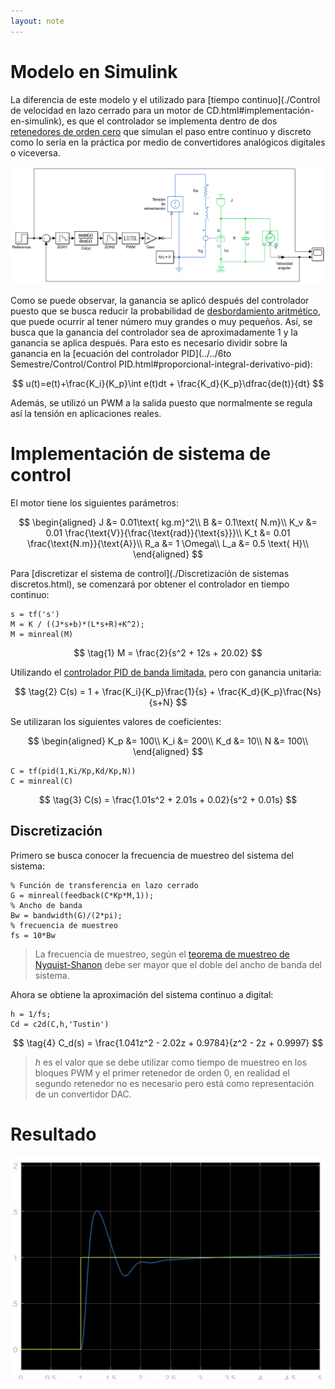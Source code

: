 ```yaml
---
layout: note
---
```


# Modelo en Simulink
La diferencia de este modelo y el utilizado para [tiempo continuo](./Control de velocidad en lazo cerrado para un motor de CD.html#implementación-en-simulink), es que el controlador se implementa dentro de dos [retenedores de orden cero](https://en.wikipedia.org/wiki/Zero-order_hold) que simulan el paso entre continuo y discreto como lo sería en la práctica por medio de convertidores analógicos digitales o viceversa.

![Modelo en Simulink de un control discreto de velocidad en lazo cerrado](../../img/sim-control-discreto-velocidad-lazo-cerrado.png)

Como se puede observar, la ganancia se aplicó después del controlador puesto que se busca reducir la probabilidad de [desbordamiento aritmético](https://es.wikipedia.org/wiki/Desbordamiento_aritm%C3%A9tico), que puede ocurrir al tener número muy grandes o muy pequeños. Así, se busca que la ganancia del controlador sea de aproximadamente 1 y la ganancia se aplica después. Para esto es necesario dividir sobre la ganancia en la [ecuación del controlador PID](../../6to Semestre/Control/Control PID.html#proporcional-integral-derivativo-pid):

$$
u(t)=e(t)+\frac{K_i}{K_p}\int e(t)dt + \frac{K_d}{K_p}\dfrac{de(t)}{dt}
$$

Además, se utilizó un PWM a la salida puesto que normalmente se regula así la tensión en aplicaciones reales.

# Implementación de sistema de control
El motor tiene los siguientes parámetros:

$$
\begin{aligned}
    J &= 0.01\text{ kg.m}^2\\
    B &= 0.1\text{ N.m}\\
    K_v &= 0.01 \frac{\text{V}}{\frac{\text{rad}}{\text{s}}}\\
    K_t &= 0.01 \frac{\text{N.m}}{\text{A}}\\
    R_a &= 1 \Omega\\
    L_a &= 0.5 \text{ H}\\
\end{aligned}
$$

Para [discretizar el sistema de control](./Discretización de sistemas discretos.html), se comenzará por obtener el controlador en tiempo continuo:

```
s = tf('s')
M = K / ((J*s+b)*(L*s+R)+K^2);
M = minreal(M)
```

$$
\tag{1}
M = \frac{2}{s^2 + 12s + 20.02}
$$

Utilizando el [controlador PID de banda limitada](https://ghsalazar.github.io/cem-matlab/docs/control-velocidad-lazo-cerrado-motor-cd.html#controlador-pid-de-banda-limitada), pero con ganancia unitaria:

$$
\tag{2}
C(s) = 1 + \frac{K_i}{K_p}\frac{1}{s} + \frac{K_d}{K_p}\frac{Ns}{s+N}
$$

Se utilizaran los siguientes valores de coeficientes:

$$
\begin{aligned}
K_p &= 100\\
K_i &= 200\\
K_d &= 10\\
N &= 100\\
\end{aligned}
$$

```
C = tf(pid(1,Ki/Kp,Kd/Kp,N))
C = minreal(C)
```

$$
\tag{3}
C(s) = \frac{1.01s^2 + 2.01s + 0.02}{s^2 + 0.01s}
$$

## Discretización
Primero se busca conocer la frecuencia de muestreo del sistema del sistema:

```
% Función de transferencia en lazo cerrado
G = minreal(feedback(C*Kp*M,1));
% Ancho de banda
Bw = bandwidth(G)/(2*pi);
% frecuencia de muestreo
fs = 10*Bw
```

> La frecuencia de muestreo, según el [teorema de muestreo de Nyquist-Shanon](https://es.wikipedia.org/wiki/Teorema_de_muestreo_de_Nyquist-Shannon) debe ser mayor que el doble del ancho de banda del sistema.

Ahora se obtiene la aproximación del sistema continuo a digital:

```
h = 1/fs;
Cd = c2d(C,h,'Tustin')
```

$$
\tag{4}
C_d(s) = \frac{1.041z^2 - 2.02z + 0.9784}{z^2 - 2z + 0.9997}
$$

> $h$ es el valor que se debe utilizar como tiempo de muestreo en los bloques PWM y el primer retenedor de orden 0, en realidad el segundo retenedor no es necesario pero está como representación de un convertidor DAC.

# Resultado
![Gráfica de velocidad y referencia](../../img/control-discreto-velocidad-lazo-cerrado.svg)
